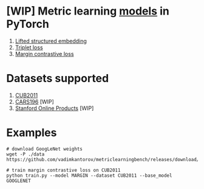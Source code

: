 # [WIP] Metric learning [models](./model.py) in PyTorch
1. [Lifted structured embedding](https://arxiv.org/abs/1511.06452)
2. [Triplet loss](https://arxiv.org/abs/1503.03832)
3. [Margin contrastive loss](https://arxiv.org/abs/1706.07567)

# Datasets supported
1. [CUB2011](http://www.vision.caltech.edu/visipedia/CUB-200-2011.html)
2. [CARS196](http://ai.stanford.edu/~jkrause/cars/car_dataset.html) [WIP]
3. [Stanford Online Products](http://cvgl.stanford.edu/projects/lifted_struct/) [WIP]

# Examples
```shell
# download GoogLeNet weights
wget -P ./data https://github.com/vadimkantorov/metriclearningbench/releases/download/data/googlenet.h5

# train margin contrastive loss on CUB2011
python train.py --model MARGIN --dataset CUB2011 --base_model GOOGLENET
```
